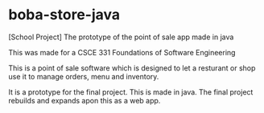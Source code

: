 # boba-store-java
[School Project]  The prototype of the point of sale app made in java

This was made for a CSCE 331 Foundations of Software Engineering

This is a point of sale software which is designed to let a resturant or shop use it to manage orders, menu and inventory.

It is a prototype for the final project.  This is made in java.  The final project rebuilds and expands apon this as a web app.
